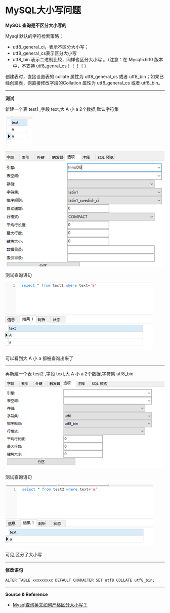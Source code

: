 # MySQL大小写问题

**MySQL 查询是不区分大小写的**

Mysql 默认的字符检索策略：
- utf8_general_ci，表示不区分大小写；
- utf8_general_cs表示区分大小写
- utf8_bin 表示二进制比较，同样也区分大小写 。（注意：在 Mysql5.6.10 版本中，不支持 utf8_genral_cs！！！！）

创建表时，直接设置表的 collate 属性为 utf8_general_cs 或者 utf8_bin；如果已经创建表，则直接修改字段的Collation 属性为 utf8_general_cs 或者 utf8_bin。

---

**测试**

新建一个表 test1 ,字段 text,大 A 小 a 2个数据,默认字符集

![image](../../../../assets/img/Integrated/数据库/实验/MySQL大小写问题/1.png)

![image](../../../../assets/img/Integrated/数据库/实验/MySQL大小写问题/2.png)

测试查询语句

![image](../../../../assets/img/Integrated/数据库/实验/MySQL大小写问题/3.png)

可以看到大 A 小 a 都被查询出来了

---

再新建一个表 test2 ,字段 text,大 A 小 a 2个数据,字符集 utf8_bin

![image](../../../../assets/img/Integrated/数据库/实验/MySQL大小写问题/4.png)

测试查询语句

![image](../../../../assets/img/Integrated/数据库/实验/MySQL大小写问题/5.png)

可见,区分了大小写

---

**修改语句**

```
ALTER TABLE xxxxxxxxx DEFAULT CHARACTER SET utf8 COLLATE utf8_bin;
```

---

**Source & Reference**
- [Mysql查询英文如何严格区分大小写？](http://www.imooc.com/article/14190)

